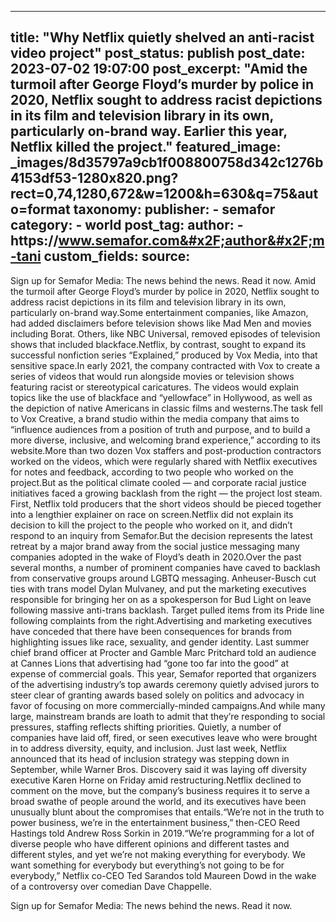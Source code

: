 
---
title: "Why Netflix quietly shelved an anti-racist video project" 
post_status: publish
post_date: 2023-07-02 19:07:00 
post_excerpt: "Amid the turmoil after George Floyd’s murder by police in 2020, Netflix sought to address racist depictions in its film and television library in its own, particularly on-brand way. Earlier this year, Netflix killed the project."
featured_image: _images/8d35797a9cb1f008800758d342c1276b4153df53-1280x820.png?rect&#x3D;0,74,1280,672&amp;w&#x3D;1200&amp;h&#x3D;630&amp;q&#x3D;75&amp;auto&#x3D;format 
taxonomy:
    publisher:
        - semafor
    category:
        - world 
    post_tag:
    author:
        - https:&#x2F;&#x2F;www.semafor.com&#x2F;author&#x2F;m-tani
custom_fields:
    source: 
---
Sign up for Semafor Media: The news behind the news. Read it now. Amid the turmoil after George Floyd’s murder by police in 2020, Netflix sought to address racist depictions in its film and television library in its own, particularly on-brand way.Some entertainment companies, like Amazon, had added disclaimers before television shows like Mad Men and movies including Borat. Others, like NBC Universal, removed episodes of television shows that included blackface.Netflix, by contrast, sought to expand its successful nonfiction series “Explained,” produced by Vox Media, into that sensitive space.In early 2021, the company contracted with Vox to create a series of videos that would run alongside movies or television shows featuring racist or stereotypical caricatures. The videos would explain topics like the use of blackface and “yellowface” in Hollywood, as well as the depiction of native Americans in classic films and westerns.The task fell to Vox Creative, a brand studio within the media company that aims to “influence audiences from a position of truth and purpose, and to build a more diverse, inclusive, and welcoming brand experience,” according to its website.More than two dozen Vox staffers and post-production contractors worked on the videos, which were regularly shared with Netflix executives for notes and feedback, according to two people who worked on the project.But as the political climate cooled — and corporate racial justice initiatives faced a growing backlash from the right — the project lost steam. First, Netflix told producers that the short videos should be pieced together into a lengthier explainer on race on screen.Netflix did not explain its decision to kill the project to the people who worked on it, and didn’t respond to an inquiry from Semafor.But the decision represents the latest retreat by a major brand away from the social justice messaging many companies adopted in the wake of Floyd’s death in 2020.Over the past several months, a number of prominent companies have caved to backlash from conservative groups around LGBTQ messaging. Anheuser-Busch cut ties with trans model Dylan Mulvaney, and put the marketing executives responsible for bringing her on as a spokesperson for Bud Light on leave following massive anti-trans backlash. Target pulled items from its Pride line following complaints from the right.Advertising and marketing executives have conceded that there have been consequences for brands from highlighting issues like race, sexuality, and gender identity. Last summer chief brand officer at Procter and Gamble Marc Pritchard told an audience at Cannes Lions that advertising had “gone too far into the good” at expense of commercial goals. This year, Semafor reported that organizers of the advertising industry’s top awards ceremony quietly advised jurors to steer clear of granting awards based solely on politics and advocacy in favor of focusing on more commercially-minded campaigns.And while many large, mainstream brands are loath to admit that they’re responding to social pressures, staffing reflects shifting priorities. Quietly, a number of companies have laid off, fired, or seen executives leave who were brought in to address diversity, equity, and inclusion. Just last week, Netflix announced that its head of inclusion strategy was stepping down in September, while Warner Bros. Discovery said it was laying off diversity executive Karen Horne on Friday amid restructuring.Netflix declined to comment on the move, but the company’s business requires it to serve a broad swathe of people around the world, and its executives have been unusually blunt about the compromises that entails.“We’re not in the truth to power business, we’re in the entertainment business,” then-CEO Reed Hastings told Andrew Ross Sorkin in 2019.“We’re programming for a lot of diverse people who have different opinions and different tastes and different styles, and yet we’re not making everything for everybody. We want something for everybody but everything’s not going to be for everybody,” Netflix co-CEO Ted Sarandos told Maureen Dowd in the wake of a controversy over comedian Dave Chappelle.

Sign up for Semafor Media: The news behind the news. Read it now. 